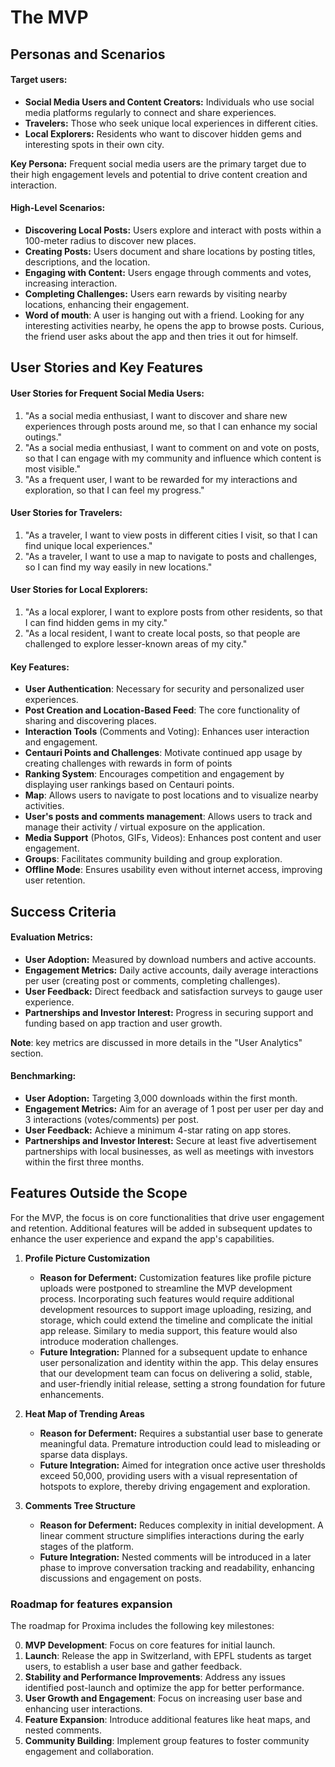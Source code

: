 # The MVP

## Personas and Scenarios

#### Target users:
- **Social Media Users and Content Creators:** Individuals who use social media platforms regularly to connect and share experiences.
- **Travelers:** Those who seek unique local experiences in different cities.
- **Local Explorers:** Residents who want to discover hidden gems and interesting spots in their own city.

**Key Persona:** Frequent social media users are the primary target due to their high engagement levels and potential to drive content creation and interaction.

#### High-Level Scenarios:
- **Discovering Local Posts:** Users explore and interact with posts within a 100-meter radius to discover new places.
- **Creating Posts:** Users document and share locations by posting titles, descriptions, and the location.
- **Engaging with Content:** Users engage through comments and votes, increasing interaction.
- **Completing Challenges:** Users earn rewards by visiting nearby locations, enhancing their engagement.
- **Word of mouth**: A user is hanging out with a friend. Looking for any interesting activities nearby, he opens the app to browse posts. Curious, the friend user asks about the app and then tries it out for himself.

## User Stories and Key Features

#### User Stories for Frequent Social Media Users:
1. "As a social media enthusiast, I want to discover and share new experiences through posts around me, so that I can enhance my social outings."
2. "As a social media enthusiast, I want to comment on and vote on posts, so that I can engage with my community and influence which content is most visible."
3. "As a frequent user, I want to be rewarded for my interactions and exploration, so that I can feel my progress."

#### User Stories for Travelers:
1. "As a traveler, I want to view posts in different cities I visit, so that I can find unique local experiences."
2. "As a traveler, I want to use a map to navigate to posts and challenges, so I can find my way easily in new locations."

#### User Stories for Local Explorers:
1. "As a local explorer, I want to explore posts from other residents, so that I can find hidden gems in my city."
2. "As a local resident, I want to create local posts, so that people are challenged to explore lesser-known areas of my city."

#### Key Features:
- **User Authentication**: Necessary for security and personalized user experiences.
- **Post Creation and Location-Based Feed**: The core functionality of sharing and discovering places.
- **Interaction Tools** (Comments and Voting): Enhances user interaction and engagement.
- **Centauri Points and Challenges**: Motivate continued app usage by creating challenges with rewards in form of points
- **Ranking System**: Encourages competition and engagement by displaying user rankings based on Centauri points.
- **Map**: Allows users to navigate to post locations and to visualize nearby activities.
- **User's posts and comments management**: Allows users to track and manage their activity / virtual exposure on the application.
- **Media Support** (Photos, GIFs, Videos): Enhances post content and user engagement.
- **Groups**: Facilitates community building and group exploration.
- **Offline Mode**: Ensures usability even without internet access, improving user retention.

## Success Criteria

#### Evaluation Metrics:
- **User Adoption:** Measured by download numbers and active accounts.
- **Engagement Metrics:** Daily active accounts, daily average interactions per user (creating post or comments, completing challenges).
- **User Feedback:** Direct feedback and satisfaction surveys to gauge user experience.
- **Partnerships and Investor Interest:** Progress in securing support and funding based on app traction and user growth.

**Note**: key metrics are discussed in more details in the "User Analytics" section.

#### Benchmarking:
- **User Adoption:** Targeting 3,000 downloads within the first month.
- **Engagement Metrics:** Aim for an average of 1 post per user per day and 3 interactions (votes/comments) per post.
- **User Feedback:** Achieve a minimum 4-star rating on app stores.
- **Partnerships and Investor Interest:** Secure at least five advertisement partnerships with local businesses, as well as meetings with investors within the first three months.

## Features Outside the Scope

For the MVP, the focus is on core functionalities that drive user engagement and retention. Additional features will be added in subsequent updates to enhance the user experience and expand the app's capabilities.


1. **Profile Picture Customization**
   - **Reason for Deferment:** Customization features like profile picture uploads were postponed to streamline the MVP development process. Incorporating such features would require additional development resources to support image uploading, resizing, and storage, which could extend the timeline and complicate the initial app release. Similary to media support, this feature would also introduce moderation challenges.
   - **Future Integration:** Planned for a subsequent update to enhance user personalization and identity within the app. This delay ensures that our development team can focus on delivering a solid, stable, and user-friendly initial release, setting a strong foundation for future enhancements.

2. **Heat Map of Trending Areas**
   - **Reason for Deferment:** Requires a substantial user base to generate meaningful data. Premature introduction could lead to misleading or sparse data displays.
   - **Future Integration:** Aimed for integration once active user thresholds exceed 50,000, providing users with a visual representation of hotspots to explore, thereby driving engagement and exploration.

3. **Comments Tree Structure**
   - **Reason for Deferment:** Reduces complexity in initial development. A linear comment structure simplifies interactions during the early stages of the platform.
   - **Future Integration:** Nested comments will be introduced in a later phase to improve conversation tracking and readability, enhancing discussions and engagement on posts.


### Roadmap for features expansion

The roadmap for Proxima includes the following key milestones:

0. **MVP Development**: Focus on core features for initial launch.
1. **Launch**: Release the app in Switzerland, with EPFL students as target users, to establish a user base and gather feedback.
2. **Stability and Performance Improvements**: Address any issues identified post-launch and optimize the app for better performance.
3. **User Growth and Engagement**: Focus on increasing user base and enhancing user interactions.
4. **Feature Expansion**: Introduce additional features like heat maps, and nested comments.
5. **Community Building**: Implement group features to foster community engagement and collaboration.
